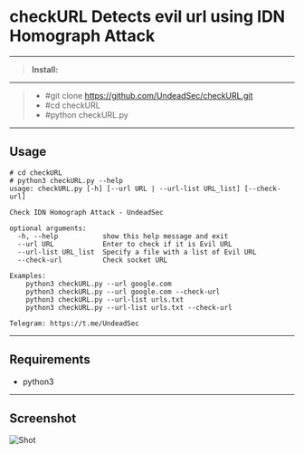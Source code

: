 **checkURL** Detects evil url using IDN Homograph Attack
===================

--------------
> **Install:**
--------------

> - #git clone https://github.com/UndeadSec/checkURL.git
> - #cd checkURL
> - #python checkURL.py

----------
Usage
----------

```
# cd checkURL
# python3 checkURL.py --help
usage: checkURL.py [-h] [--url URL | --url-list URL_list] [--check-url]

Check IDN Homograph Attack - UndeadSec

optional arguments:
  -h, --help           show this help message and exit
  --url URL            Enter to check if it is Evil URL
  --url-list URL_list  Specify a file with a list of Evil URL
  --check-url          Check socket URL

Examples:
    python3 checkURL.py --url google.com
    python3 checkURL.py --url google.com --check-url
    python3 checkURL.py --url-list urls.txt
    python3 checkURL.py --url-list urls.txt --check-url

Telegram: https://t.me/UndeadSec
```
----------
Requirements
----------

* python3


----------
Screenshot
----------

![Shot](https://github.com/UndeadSec/checkURL/blob/master/screenshot.png)


